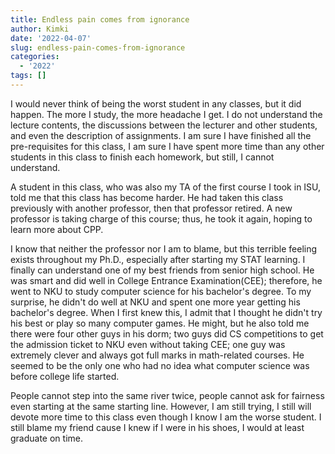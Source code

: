 ```yaml
---
title: Endless pain comes from ignorance
author: Kimki
date: '2022-04-07'
slug: endless-pain-comes-from-ignorance
categories:
  - '2022'
tags: []
---
```


I would never think of being the worst student in any classes, but it did happen.
The more I study, the more headache I get. I do not understand the lecture contents, the discussions between the lecturer and other students, and even the description of assignments. I am sure I have finished all the pre-requisites for this class, I am sure I have spent more time than any other students in this class to finish each homework, but still, I cannot understand. 

A student in this class, who was also my TA of the first course I took in ISU, told me that this class has become harder. He had taken this class previously with another professor, then that professor retired. A new professor is taking charge of this course; thus, he took it again, hoping to learn more about CPP.

I know that neither the professor nor I am to blame, but this terrible feeling exists throughout my Ph.D., especially after starting my STAT learning. I finally can understand one of my best friends from senior high school. He was smart and did well in College Entrance Examination(CEE); therefore, he went to NKU to study computer science for his bachelor's degree. To my surprise, he didn't do well at NKU and spent one more year getting his bachelor's degree. When I first knew this, I admit that I thought he didn't try his best or play so many computer games. He might, but he also told me there were four other guys in his dorm; two guys did CS competitions to get the admission ticket to NKU even without taking CEE; one guy was extremely clever and always got full marks in math-related courses. He seemed to be the only one who had no idea what computer science was before college life started.

People cannot step into the same river twice, people cannot ask for fairness even starting at the same starting line. However, I am still trying, I still will devote more time to this class even though I know I am the worse student. I still blame my friend cause I knew if I were in his shoes, I would at least graduate on time.


